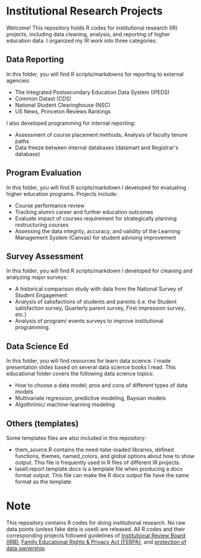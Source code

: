 # Institutional Research Projects
Welcome! This repository holds R codes for institutional research (IR) projects, including data cleaning, analysis, and reporting of higher education data. I organized my IR work into three categories: 

## Data Reporting
In this folder, you will find R scripts/markdowns for reporting to external agencies:
- The Integrated Postsecondary Education Data System (IPEDS)
- Common Datast (CDS)
- National Student Clearinghouse (NSC)
- US News, Princeton Reviews Rankings

I also developed programming for internal reporting:
- Assessment of course placement methods; Analysis of faculty tenure paths
- Data freeze between internal databases (datamart and Registrar's database)

## Program Evaluation
In this folder, you will find R scripts/markdown I developed for evaluating higher education programs. Projects include:
- Course performance review
- Tracking alumni career and further education outcomes
- Evaluate impact of courses requirement for strategically planning restructuring courses
- Assessing the data integrity, accuracy, and validity of the Learning Management System (Canvas) for student advising improvement

## Survey Assessment
In this folder, you will find R scripts/markdown I developed for cleaning and analyzing major surveys:
- A historical comparison study with data from the National Survey of Student Engagement
- Analysis of satisfactions of students and parents (i.e. the Student satisfaction survey, Quarterly parent survey, First impression survey, etc.) 
- Analysis of program/ events surveys to improve institutional programming. 

## Data Science Ed
In this folder, you will find resources for learn data science. I made presentation slides based on several data science books I read. This educational folder covers the following data science topics:
- How to choose a data model; pros and cons of different types of data models
- Multivariate regression, predictive modeling, Baysian models
- Algothrimic/ machine-learning modeling

## Others (templates)
Some templates files are also included in this repository:

- them_source.R contains the need-tobe-loaded libraries, defined functions, themes, named_colors, and global options about how to show output. This file is frequently used in R files of different IR projects. 
- lasell.report.template.docx is a template file when producing a docx format output. This file can make the R docx output file have the same format as the template. 

# Note
This repository contains R codes for doing institutional research. No raw data points (unless fake data is used) are released. All R codes and their corresponding projects followed guidelines of [Institutional Review Board (IRB)](https://irb.research.chop.edu/criteria-irb-approval), [Family Educational Rights & Privacy Act (FERPA)](https://www.jhsph.edu/offices-and-services/student-affairs/ferpa.html#:~:text=What%20is%20FERPA%3F,of%20information%20from%20the%20records.), and [protection of data ownership](https://www.techopedia.com/definition/29059/data-ownership#:~:text=Explains%20Data%20Ownership-,What%20Does%20Data%20Ownership%20Mean%3F,implemented%20by%20the%20data%20owner.).
